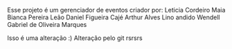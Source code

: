 Esse projeto é um gerenciador de eventos criador por:
Leticia Cordeiro Maia
Bianca Pereira Leão
Daniel Figueira Cajé
Arthur Alves Lino andido
Wendell Gabriel de Oliveira Marques


Isso é uma alteração :)
Alteração pelo git rsrsrs

